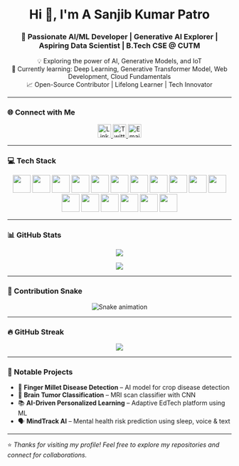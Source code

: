 <h1 align="center">Hi 👋, I'm  A Sanjib Kumar Patro</h1>
<h3 align="center">🚀 Passionate AI/ML Developer | Generative AI Explorer | Aspiring Data Scientist | B.Tech CSE @ CUTM</h3>

<p align="center">
  💡 Exploring the power of AI, Generative Models, and IoT<br>
  🌱 Currently learning: Deep Learning, Generative Transformer Model, Web Development, Cloud Fundamentals<br>
  📈 Open-Source Contributor | Lifelong Learner | Tech Innovator
</p>

---

### 🌐 Connect with Me
<p align="center">
  <a href="https://www.linkedin.com/in/asanjibkumar" target="_blank">
    <img src="https://cdn.jsdelivr.net/gh/devicons/devicon/icons/linkedin/linkedin-original.svg" alt="LinkedIn" width="30" height="30" />
  </a>
  <a href="https://x.com/sanjib_8895" target="_blank">
    <img src="https://cdn.jsdelivr.net/gh/devicons/devicon/icons/twitter/twitter-original.svg" alt="Twitter" width="30" height="30" />
  </a>
  <a href="mailto:sanjebpatra3@gmail.com">
    <img src="https://cdn-icons-png.flaticon.com/512/732/732200.png" alt="Email" width="30" height="30" />
  </a>
</p>

---

### 💻 Tech Stack
<p align="center">
  <img src="https://cdn.jsdelivr.net/gh/devicons/devicon/icons/python/python-original.svg" width="40" />
  <img src="https://cdn.jsdelivr.net/gh/devicons/devicon/icons/tensorflow/tensorflow-original.svg" width="40" />
  <img src="https://cdn.jsdelivr.net/gh/devicons/devicon/icons/pytorch/pytorch-original.svg" width="40" />
  <img src="https://cdn.jsdelivr.net/gh/devicons/devicon/icons/docker/docker-original.svg" width="40" />
  <img src="https://cdn.jsdelivr.net/gh/devicons/devicon/icons/git/git-original.svg" width="40" />
  <img src="https://cdn.jsdelivr.net/gh/devicons/devicon/icons/aws/aws-original.svg" width="40" />
  <img src="https://cdn.jsdelivr.net/gh/devicons/devicon/icons/mysql/mysql-original.svg" width="40" />
  <img src="https://img.icons8.com/color/48/power-bi.png" width="40" />
  <img src="https://img.icons8.com/color/48/tableau-software.png" width="40" />
  <img src="https://cdn.jsdelivr.net/gh/devicons/devicon/icons/react/react-original.svg" width="40" />
  <img src="https://cdn.jsdelivr.net/gh/devicons/devicon/icons/vscode/vscode-original.svg" width="40" />
  <img src="https://cdn.jsdelivr.net/gh/devicons/devicon/icons/php/php-original.svg" width="40" />
  <img src="https://cdn.jsdelivr.net/gh/devicons/devicon/icons/django/django-plain.svg" width="40" />
  <img src="https://cdn.jsdelivr.net/gh/devicons/devicon/icons/nodejs/nodejs-original.svg" width="40" />
  <img src="https://img.icons8.com/color/48/amazon-s3.png" width="40" />
  <img src="https://cdn.jsdelivr.net/gh/devicons/devicon/icons/ubuntu/ubuntu-plain.svg" width="40" />
  <img src="https://cdn.jsdelivr.net/gh/devicons/devicon/icons/java/java-original.svg" width="40" />
</p>

---

### 📊 GitHub Stats
<p align="center">
  <img src="https://github-readme-stats.vercel.app/api?username=maker-sanjib&show_icons=true&theme=radical" />
</p>

<p align="center">
  <img src="https://github-readme-stats.vercel.app/api/top-langs/?username=maker-sanjib&layout=compact&theme=radical" />
</p>

---

### 🐍 Contribution Snake
<p align="center">
  <img src="https://github.com/maker-sanjib/maker-sanjib/blob/output/snake.svg" alt="Snake animation" />
</p>

---

### 🔥 GitHub Streak
<p align="center">
  <img src="https://streak-stats.demolab.com?user=maker-sanjib&theme=radical" />
</p>

---

### 🚀 Notable Projects
- 🌾 **Finger Millet Disease Detection** – AI model for crop disease detection  
- 🧠 **Brain Tumor Classification** – MRI scan classifier with CNN  
- 📚 **AI-Driven Personalized Learning** – Adaptive EdTech platform using ML  
- 🗣️ **MindTrack AI** – Mental health risk prediction using sleep, voice & text  

---

⭐️ *Thanks for visiting my profile! Feel free to explore my repositories and connect for collaborations.*

